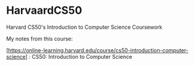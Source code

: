 # HarvaardCS50
Harvard CS50's Introduction to Computer Science Coursework

My notes from this course:

[https://online-learning.harvard.edu/course/cs50-introduction-computer-science] : CS50: Introduction to Computer Science


